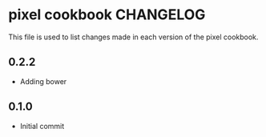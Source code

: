 pixel cookbook CHANGELOG
====================

This file is used to list changes made in each version of the pixel cookbook.

0.2.2
-----

- Adding bower


0.1.0
-----

- Initial commit
